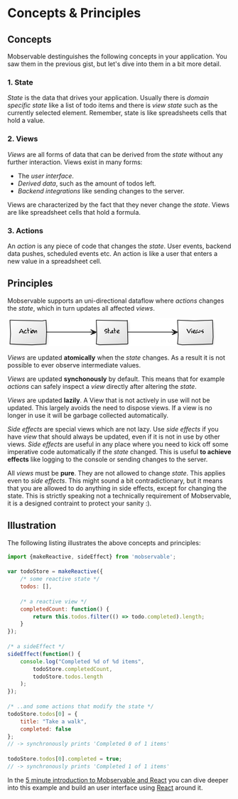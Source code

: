 # Concepts & Principles

## Concepts

Mobservable destinguishes the following concepts in your application. You saw them in the previous gist, but let's dive into them in a bit more detail.

### 1. State

_State_ is the data that drives your application. 
Usually there is _domain specific state_ like a list of todo items and there is _view state_ such as the currently selected element.
Remember, state is like spreadsheets cells that hold a value.

### 2. Views

_Views_ are all forms of data that can be derived from the _state_ without any further interaction. 
Views exist in many forms:

* The _user interface_.
* _Derived data_, such as the amount of todos left.
* _Backend integrations_ like sending changes to the server.

Views are characterized by the fact that they never change the _state_.
Views are like spreadsheet cells that hold a formula.

### 3. Actions

An _action_ is any piece of code that changes the _state_. User events, backend data pushes, scheduled events etc.
An action is like a user that enters a new value in a spreadsheet cell.

## Principles

Mobservable supports an uni-directional dataflow where _actions_ changes the _state_, which in turn updates all affected _views_.

![Action, State, View](../images/action-state-view.png)

_Views_ are updated **atomically** when the _state_ changes. As a result it is not possible to ever observe intermediate values.

_Views_ are updated **synchonously** by default. This means that for example _actions_ can safely inspect a _view_ directly after altering the _state_.

_Views_ are updated **lazily**. A View that is not actively in use will not be updated.
This largely avoids the need to dispose views.
If a view is no longer in use it will be garbage collected automatically.

_Side effects_ are special views which are not lazy.
Use _side effects_ if you have _view_ that should always be updated, even if it is not in use by other views.
_Side effects_ are useful in any place where you need to kick off some imperative code automatically if the _state_ changed.
This is useful **to achieve effects** like logging to the console or sending changes to the server.

All _views_ must be **pure**. They are not allowed to change _state_. 
This applies even to _side effects_.
This might sound a bit contradictionary, but it means that you are allowed to do anything in side effects, except for changing the state.
This is strictly speaking not a technically requirement of Mobservable,
it is a designed contraint to protect your sanity :).


## Illustration

The following listing illustrates the above concepts and principles:

```javascript
import {makeReactive, sideEffect} from 'mobservable';

var todoStore = makeReactive({
	/* some reactive state */
	todos: [],
	
	/* a reactive view */
	completedCount: function() {
		return this.todos.filter(() => todo.completed).length;
	}
});

/* a sideEffect */
sideEffect(function() {
	console.log("Completed %d of %d items",
		todoStore.completedCount, 
		todoStore.todos.length
	);
});

/* ..and some actions that modify the state */
todoStore.todos[0] = {
	title: "Take a walk",
	completed: false
};
// -> synchronously prints 'Completed 0 of 1 items'

todoStore.todos[0].completed = true;
// -> synchronously prints 'Completed 1 of 1 items'

```

In the [5 minute introduction to Mobservable and React](mweststrate.github.io/mobservable/getting-started.html) you can dive deeper into this example and build an user interface using [React](https://facebook.github.io/react/) around it.